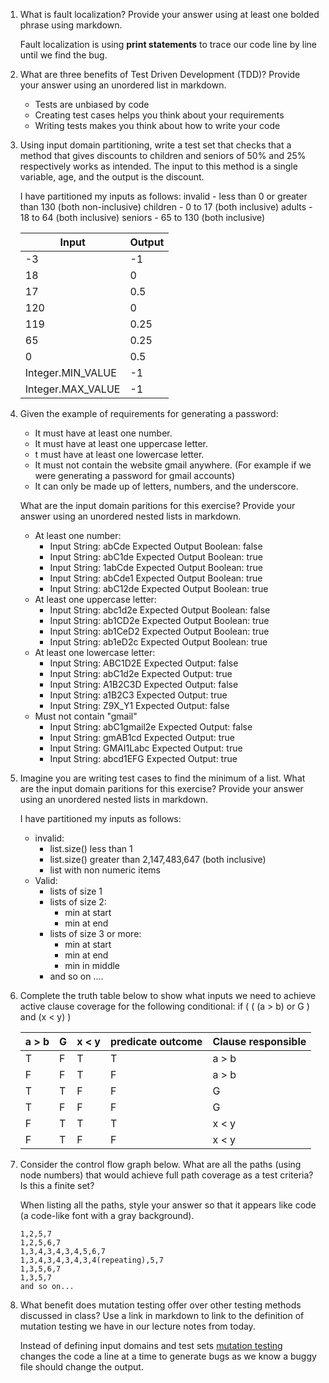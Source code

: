 1. What is fault localization? Provide your answer using at least one bolded phrase using markdown.

    Fault localization is using **print statements** to trace our code line by line until we find the bug.

2. What are three benefits of Test Driven Development (TDD)? Provide your answer using an unordered list in markdown.

    - Tests are unbiased by code
    - Creating test cases helps you think about your requirements
    - Writing tests makes you think about how to write your code

3. Using input domain partitioning, write a test set that checks that a method that gives discounts to children and seniors of 50% and 25% respectively works as intended. The input to this method is a single variable, age, and the output is the discount.

    I have partitioned my inputs as follows:
    invalid - less than 0 or greater than 130 (both non-inclusive)
    children - 0 to 17 (both inclusive)
    adults - 18 to 64 (both inclusive)
    seniors - 65 to 130 (both inclusive)
    
    | Input | Output |
    |-------|--------|
    | -3  | -1 |
    | 18 | 0 |
    | 17 | 0.5 |
    | 120 | 0 |
    | 119 | 0.25 |
    | 65| 0.25 |
    | 0 | 0.5 |
    | Integer.MIN_VALUE | -1 |
    | Integer.MAX_VALUE | -1 |


4. Given the example of requirements for generating a password:
    - It must have at least one number.
    - It must have at least one uppercase letter.
    - t must have at least one lowercase letter.
    - It must not contain the website gmail anywhere. (For example if we were generating a password for gmail accounts)
    - It can only be made up of letters, numbers, and the underscore.

    What are the input domain paritions for this exercise? Provide your answer using an unordered nested lists in markdown.

      - At least one number:
        + Input String: abCde Expected Output Boolean: false  
        + Input String: abC1de Expected Output Boolean: true  
        + Input String: 1abCde Expected Output Boolean: true  
        + Input String: abCde1 Expected Output Boolean: true 
        + Input String: abC12de Expected Output Boolean: true 
    - At least one uppercase letter:
        + Input String: abc1d2e Expected Output Boolean: false
        + Input String: ab1CD2e Expected Output Boolean: true
        + Input String: ab1CeD2 Expected Output Boolean: true
        + Input String: ab1eD2c Expected Output Boolean: true
    - At least one lowercase letter:
        + Input String: ABC1D2E Expected Output: false
        + Input String: abC1d2e Expected Output: true
        + Input String: A1B2C3D Expected Output: false
        + Input String: a1B2C3 Expected Output: true
        + Input String: Z9X_Y1 Expected Output: false
    - Must not contain "gmail"
        + Input String: abC1gmail2e Expected Output: false
        + Input String: gmAB1cd Expected Output: true
        + Input String: GMAI1Labc Expected Output: true
        + Input String: abcd1EFG Expected Output: true

5. Imagine you are writing test cases to find the minimum of a list. What are the input domain paritions for this exercise? Provide your answer using an unordered nested lists in markdown.

    I have partitioned my inputs as follows:
    - invalid:
        + list.size() less than 1 
        + list.size() greater than 2,147,483,647 (both inclusive)
        + list with non numeric items
    - Valid:
        + lists of size 1
        + lists of size 2: 
            * min at start
            * min at end
        + lists of size 3 or more: 
            * min at start
            * min at end
            * min in middle
        + and so on ....
    

6. Complete the truth table below to show what inputs we need to achieve active clause coverage for the following conditional:
    if ( ( (a > b) or G ) and (x < y) )

    | a > b | G | x < y | predicate outcome | Clause responsible |
    |-------|---|-------|-------------------|--------------------|
    |   T   | F |   T   |         T         |       a > b        |
    |   F   | F |   T   |         F         |       a > b        |
    |   T   | T |   F   |         F         |         G          |
    |   T   | F |   F   |         F         |         G          |
    |   F   | T |   T   |         T         |       x < y        |
    |   F   | T |   F   |         F         |       x < y        |

7. Consider the control flow graph below. What are all the paths (using node numbers) that would achieve full path coverage as a test criteria? Is this a finite set?

    When listing all the paths, style your answer so that it appears like code (a code-like font with a gray background).

    ```
    1,2,5,7
    1,2,5,6,7
    1,3,4,3,4,3,4,5,6,7
    1,3,4,3,4,3,4,3,4(repeating),5,7
    1,3,5,6,7
    1,3,5,7
    and so on...
    ```

8. What benefit does mutation testing offer over other testing methods discussed in class? Use a link in markdown to link to the definition of mutation testing we have in our lecture notes from today.

    Instead of defining input domains and test sets [mutation testing](https://cs2113-s25.github.io/j/software_testing#:~:text=mutation%20testing%20because%20we%20are%20mutating%20the%20syntactic%20structures%20of%20the%20code%20to%20generate%20bugs%20automatically%20(which%20is%20why%20this%20sort%20of%20testing%20is%20feasibile%20%E2%80%93%20we%20know%20a%20buggy%20file%20should%20change%20the%20output).) changes the code a line at a time to generate bugs as we know a buggy file should change the output.